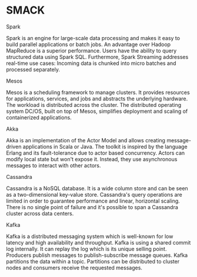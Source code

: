 # SMACK

Spark

Spark is an engine for large-scale data processing and makes it easy to build parallel applications or batch jobs. An advantage over Hadoop MapReduce is a superior performance. Users have the ability to query structured data using Spark SQL. Furthermore, Spark Streaming addresses real-time use cases: Incoming data is chunked into micro batches and processed separately.

Mesos

Mesos is a scheduling framework to manage clusters. It provides resources for applications, services, and jobs and abstracts the underlying hardware. The workload is distributed across the cluster. The distributed operating system DC/OS, built on top of Mesos, simplifies deployment and scaling of containerized applications.

Akka

Akka is an implementation of the Actor Model and allows creating message-driven applications in Scala or Java. The toolkit is inspired by the language Erlang and its fault-tolerance due to actor based concurrency. Actors can modify local state but won't expose it. Instead, they use asynchronous messages to interact with other actors.

Cassandra

Cassandra is a NoSQL database. It is a wide column store and can be seen as a two-dimensional key-value store. Cassandra's query operations are limited in order to guarantee performance and linear, horizontal scaling. There is no single point of failure and it's possible to span a Cassandra cluster across data centers.

Kafka

Kafka is a distributed messaging system which is well-known for low latency and high availability and throughput. Kafka is using a shared commit log internally. It can replay the log which is its unique selling point. Producers publish messages to publish-subscribe message queues. Kafka partitions the data within a topic. Partitions can be distributed to cluster nodes and consumers receive the requested messages.
